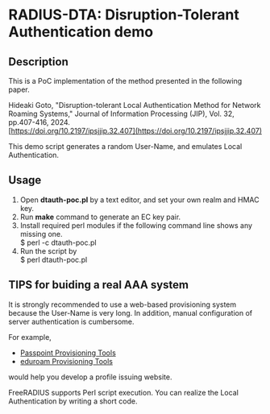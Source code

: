 # RADIUS-DTA: Disruption-Tolerant Authentication demo

## Description

This is a PoC implementation of the method presented
in the following paper.  

Hideaki Goto, "Disruption-tolerant Local Authentication Method
for Network Roaming Systems," Journal of Information Processing (JIP),
Vol. 32,  pp.407-416, 2024.  
[https://doi.org/10.2197/ipsjjip.32.407](https://doi.org/10.2197/ipsjjip.32.407)

This demo script generates a random User-Name, and emulates
Local Authentication.

## Usage
1. Open **dtauth-poc.pl** by a text editor, and set your own realm and HMAC key.
2. Run **make** command to generate an EC key pair.
3. Install required perl modules if the following command line shows any missing one.  
 $ perl -c dtauth-poc.pl
4. Run the script by  
 $ perl dtauth-poc.pl

## TIPS for buiding a real AAA system
It is strongly recommended to use a web-based provisioning system
because the User-Name is very long.
In addition, manual configuration of server authentication is cumbersome.

For example, 
- [Passpoint Provisioning Tools](https://github.com/hgot07/PasspointProvisioningTools)
- [eduroam Provisioning Tools](https://github.com/hgot07/eduroamProvisioningTools) 

would help you develop a profile issuing website.

FreeRADIUS supports Perl script execution.
You can realize the Local Authentication by writing a short code.

